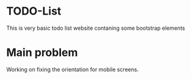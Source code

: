 # TODO-List
This is very basic todo list website contaning some bootstrap elements

# Main problem 
Working on fixing the orientation for mobile screens.
